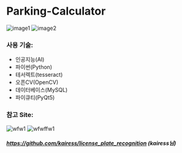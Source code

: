 # Parking-Calculator

![image1](https://user-images.githubusercontent.com/78195880/108955459-8c4bd100-76b1-11eb-805d-f4d12b2bf4e4.PNG)
![image2](https://user-images.githubusercontent.com/78195880/108955467-91108500-76b1-11eb-8b8a-024282b3f413.PNG)


### 사용 기술:
*  인공지능(AI)
* 파이썬(Python)
* 테서렉트(tesseract)
* 오픈CV(OpenCV)
* 데이터베이스(MySQL)
* 파이큐티(PyQt5)


### 참고 Site:
![wfw1](https://user-images.githubusercontent.com/78195880/108957258-81df0680-76b4-11eb-9162-5132050bc629.png)
![wfwffw1](https://user-images.githubusercontent.com/78195880/108957255-81467000-76b4-11eb-881d-6fbd3d91d3b1.png)

##### https://github.com/kairess/license_plate_recognition  (kairess님)
